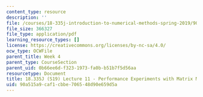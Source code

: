 ```yaml
---
content_type: resource
description: ''
file: /courses/18-335j-introduction-to-numerical-methods-spring-2019/90a515a9caf1cbbe706548d90e659d5a_MIT18_335JS19_lec11.pdf
file_size: 366327
file_type: application/pdf
learning_resource_types: []
license: https://creativecommons.org/licenses/by-nc-sa/4.0/
ocw_type: OCWFile
parent_title: Week 4
parent_type: CourseSection
parent_uid: 0b66ee6d-f323-1973-fa0b-b51b7f5d56aa
resourcetype: Document
title: 18.335J (S19) Lecture 11 - Performance Experiments with Matrix Multiplication
uid: 90a515a9-caf1-cbbe-7065-48d90e659d5a
---
```

